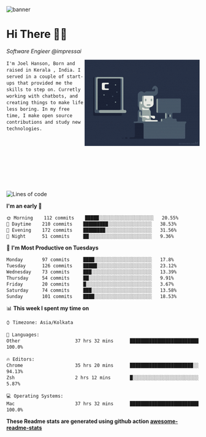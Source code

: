 ![banner](https://images.unsplash.com/photo-1464822759023-fed622ff2c3b?ixlib=rb-1.2.1&ixid=eyJhcHBfaWQiOjEyMDd9&auto=format&fit=crop&w=2250&h=500&q=80)

# Hi There 👋🏼

<em>Software Engieer @impressai</em>

<img align='right' src="https://raw.githubusercontent.com/Joel-hanson/Joel-hanson/master/e426702edf874b181aced1e2fa5c6cde.gif" width="300">

```I'm Joel Hanson, Born and raised in Kerala , India. I served in a couple of start-ups that provided me the skills to step on. Curretly working with chatbots, and creating things to make life less boring. In my free time, I make open source contributions and study new technologies.```

<br></br>
<br></br>
<br></br>
# 


<!--START_SECTION:waka-->
![Lines of code](https://img.shields.io/badge/From%20Hello%20World%20I've%20written-15117639%20Lines%20of%20code-blue)

**I'm an early 🐤** 

```text
🌞 Morning    112 commits    █████░░░░░░░░░░░░░░░░░░░░   20.55% 
🌆 Daytime    210 commits    █████████░░░░░░░░░░░░░░░░   38.53% 
🌃 Evening    172 commits    ████████░░░░░░░░░░░░░░░░░   31.56% 
🌙 Night      51 commits     ██░░░░░░░░░░░░░░░░░░░░░░░   9.36%

```
📅 **I'm Most Productive on Tuesdays** 

```text
Monday       97 commits     ████░░░░░░░░░░░░░░░░░░░░░   17.8% 
Tuesday      126 commits    █████░░░░░░░░░░░░░░░░░░░░   23.12% 
Wednesday    73 commits     ███░░░░░░░░░░░░░░░░░░░░░░   13.39% 
Thursday     54 commits     ██░░░░░░░░░░░░░░░░░░░░░░░   9.91% 
Friday       20 commits     █░░░░░░░░░░░░░░░░░░░░░░░░   3.67% 
Saturday     74 commits     ███░░░░░░░░░░░░░░░░░░░░░░   13.58% 
Sunday       101 commits    ████░░░░░░░░░░░░░░░░░░░░░   18.53%

```


📊 **This week I spent my time on** 

```text
⌚︎ Timezone: Asia/Kolkata

💬 Languages: 
Other                    37 hrs 32 mins      █████████████████████████   100.0%

🔥 Editors: 
Chrome                   35 hrs 20 mins      ███████████████████████░░   94.13% 
Zsh                      2 hrs 12 mins       █░░░░░░░░░░░░░░░░░░░░░░░░   5.87%

💻 Operating Systems: 
Mac                      37 hrs 32 mins      █████████████████████████   100.0%

```


<!--END_SECTION:waka-->

**These Readme stats are generated using github action [awesome-readme-stats](https://github.com/anmol098/waka-readme-stats)**
